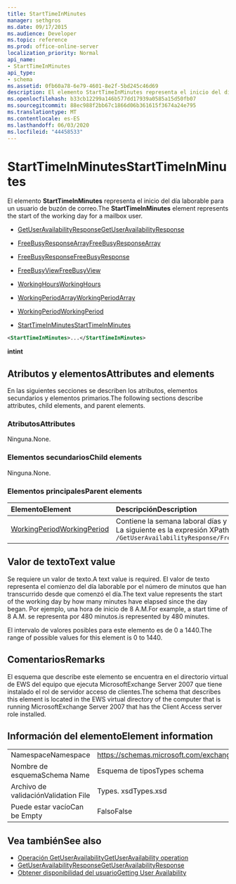 ```yaml
---
title: StartTimeInMinutes
manager: sethgros
ms.date: 09/17/2015
ms.audience: Developer
ms.topic: reference
ms.prod: office-online-server
localization_priority: Normal
api_name:
- StartTimeInMinutes
api_type:
- schema
ms.assetid: 0fb60a78-6e79-4601-8e2f-5bd245c46d69
description: El elemento StartTimeInMinutes representa el inicio del día laborable para un usuario de buzón de correo.
ms.openlocfilehash: b33cb12299a146b577dd17939a0585a15d50fb07
ms.sourcegitcommit: 88ec988f2bb67c1866d06b361615f3674a24e795
ms.translationtype: MT
ms.contentlocale: es-ES
ms.lasthandoff: 06/03/2020
ms.locfileid: "44458533"
---
```

# <a name="starttimeinminutes"></a><span data-ttu-id="9e323-103">StartTimeInMinutes</span><span class="sxs-lookup"><span data-stu-id="9e323-103">StartTimeInMinutes</span></span>

<span data-ttu-id="9e323-104">El elemento **StartTimeInMinutes** representa el inicio del día laborable para un usuario de buzón de correo.</span><span class="sxs-lookup"><span data-stu-id="9e323-104">The **StartTimeInMinutes** element represents the start of the working day for a mailbox user.</span></span> 
  
- [<span data-ttu-id="9e323-105">GetUserAvailabilityResponse</span><span class="sxs-lookup"><span data-stu-id="9e323-105">GetUserAvailabilityResponse</span></span>](getuseravailabilityresponse.md)
  
- [<span data-ttu-id="9e323-106">FreeBusyResponseArray</span><span class="sxs-lookup"><span data-stu-id="9e323-106">FreeBusyResponseArray</span></span>](freebusyresponsearray.md)
  
- [<span data-ttu-id="9e323-107">FreeBusyResponse</span><span class="sxs-lookup"><span data-stu-id="9e323-107">FreeBusyResponse</span></span>](freebusyresponse.md)
  
- [<span data-ttu-id="9e323-108">FreeBusyView</span><span class="sxs-lookup"><span data-stu-id="9e323-108">FreeBusyView</span></span>](freebusyview.md)
  
- [<span data-ttu-id="9e323-109">WorkingHours</span><span class="sxs-lookup"><span data-stu-id="9e323-109">WorkingHours</span></span>](workinghours-ex15websvcsotherref.md)
  
- [<span data-ttu-id="9e323-110">WorkingPeriodArray</span><span class="sxs-lookup"><span data-stu-id="9e323-110">WorkingPeriodArray</span></span>](workingperiodarray.md)
  
- [<span data-ttu-id="9e323-111">WorkingPeriod</span><span class="sxs-lookup"><span data-stu-id="9e323-111">WorkingPeriod</span></span>](workingperiod.md)
  
- [<span data-ttu-id="9e323-112">StartTimeInMinutes</span><span class="sxs-lookup"><span data-stu-id="9e323-112">StartTimeInMinutes</span></span>](starttimeinminutes.md)
  
```xml
<StartTimeInMinutes>...</StartTimeInMinutes>
```

<span data-ttu-id="9e323-113">**int**</span><span class="sxs-lookup"><span data-stu-id="9e323-113">**int**</span></span>

## <a name="attributes-and-elements"></a><span data-ttu-id="9e323-114">Atributos y elementos</span><span class="sxs-lookup"><span data-stu-id="9e323-114">Attributes and elements</span></span>

<span data-ttu-id="9e323-115">En las siguientes secciones se describen los atributos, elementos secundarios y elementos primarios.</span><span class="sxs-lookup"><span data-stu-id="9e323-115">The following sections describe attributes, child elements, and parent elements.</span></span>
  
### <a name="attributes"></a><span data-ttu-id="9e323-116">Atributos</span><span class="sxs-lookup"><span data-stu-id="9e323-116">Attributes</span></span>

<span data-ttu-id="9e323-117">Ninguna.</span><span class="sxs-lookup"><span data-stu-id="9e323-117">None.</span></span>
  
### <a name="child-elements"></a><span data-ttu-id="9e323-118">Elementos secundarios</span><span class="sxs-lookup"><span data-stu-id="9e323-118">Child elements</span></span>

<span data-ttu-id="9e323-119">Ninguna.</span><span class="sxs-lookup"><span data-stu-id="9e323-119">None.</span></span>
  
### <a name="parent-elements"></a><span data-ttu-id="9e323-120">Elementos principales</span><span class="sxs-lookup"><span data-stu-id="9e323-120">Parent elements</span></span>

|<span data-ttu-id="9e323-121">**Elemento**</span><span class="sxs-lookup"><span data-stu-id="9e323-121">**Element**</span></span>|<span data-ttu-id="9e323-122">**Descripción**</span><span class="sxs-lookup"><span data-stu-id="9e323-122">**Description**</span></span>|
|:-----|:-----|
|[<span data-ttu-id="9e323-123">WorkingPeriod</span><span class="sxs-lookup"><span data-stu-id="9e323-123">WorkingPeriod</span></span>](workingperiod.md) <br/> |<span data-ttu-id="9e323-124">Contiene la semana laboral días y horas del usuario del buzón de correo.</span><span class="sxs-lookup"><span data-stu-id="9e323-124">Contains the work week days and hours of the mailbox user.</span></span>  <br/> <span data-ttu-id="9e323-125">La siguiente es la expresión XPath a este elemento:</span><span class="sxs-lookup"><span data-stu-id="9e323-125">The following is the XPath expression to this element:</span></span>  <br/>  `/GetUserAvailabilityResponse/FreeBusyResponseArray/FreeBusyResponse/FreeBusyView/WorkingHours/WorkingPeriodArray/WorkingPeriod` <br/> |
   
## <a name="text-value"></a><span data-ttu-id="9e323-126">Valor de texto</span><span class="sxs-lookup"><span data-stu-id="9e323-126">Text value</span></span>

<span data-ttu-id="9e323-127">Se requiere un valor de texto.</span><span class="sxs-lookup"><span data-stu-id="9e323-127">A text value is required.</span></span> <span data-ttu-id="9e323-128">El valor de texto representa el comienzo del día laborable por el número de minutos que han transcurrido desde que comenzó el día.</span><span class="sxs-lookup"><span data-stu-id="9e323-128">The text value represents the start of the working day by how many minutes have elapsed since the day began.</span></span> <span data-ttu-id="9e323-129">Por ejemplo, una hora de inicio de 8 A.M.</span><span class="sxs-lookup"><span data-stu-id="9e323-129">For example, a start time of 8 A.M.</span></span> <span data-ttu-id="9e323-130">se representa por 480 minutos.</span><span class="sxs-lookup"><span data-stu-id="9e323-130">is represented by 480 minutes.</span></span>
  
<span data-ttu-id="9e323-131">El intervalo de valores posibles para este elemento es de 0 a 1440.</span><span class="sxs-lookup"><span data-stu-id="9e323-131">The range of possible values for this element is 0 to 1440.</span></span>
  
## <a name="remarks"></a><span data-ttu-id="9e323-132">Comentarios</span><span class="sxs-lookup"><span data-stu-id="9e323-132">Remarks</span></span>

<span data-ttu-id="9e323-133">El esquema que describe este elemento se encuentra en el directorio virtual de EWS del equipo que ejecuta MicrosoftExchange Server 2007 que tiene instalado el rol de servidor acceso de clientes.</span><span class="sxs-lookup"><span data-stu-id="9e323-133">The schema that describes this element is located in the EWS virtual directory of the computer that is running MicrosoftExchange Server 2007 that has the Client Access server role installed.</span></span>
  
## <a name="element-information"></a><span data-ttu-id="9e323-134">Información del elemento</span><span class="sxs-lookup"><span data-stu-id="9e323-134">Element information</span></span>

|||
|:-----|:-----|
|<span data-ttu-id="9e323-135">Namespace</span><span class="sxs-lookup"><span data-stu-id="9e323-135">Namespace</span></span>  <br/> |https://schemas.microsoft.com/exchange/services/2006/types  <br/> |
|<span data-ttu-id="9e323-136">Nombre de esquema</span><span class="sxs-lookup"><span data-stu-id="9e323-136">Schema Name</span></span>  <br/> |<span data-ttu-id="9e323-137">Esquema de tipos</span><span class="sxs-lookup"><span data-stu-id="9e323-137">Types schema</span></span>  <br/> |
|<span data-ttu-id="9e323-138">Archivo de validación</span><span class="sxs-lookup"><span data-stu-id="9e323-138">Validation File</span></span>  <br/> |<span data-ttu-id="9e323-139">Types. xsd</span><span class="sxs-lookup"><span data-stu-id="9e323-139">Types.xsd</span></span>  <br/> |
|<span data-ttu-id="9e323-140">Puede estar vacío</span><span class="sxs-lookup"><span data-stu-id="9e323-140">Can be Empty</span></span>  <br/> |<span data-ttu-id="9e323-141">Falso</span><span class="sxs-lookup"><span data-stu-id="9e323-141">False</span></span>  <br/> |
   
## <a name="see-also"></a><span data-ttu-id="9e323-142">Vea también</span><span class="sxs-lookup"><span data-stu-id="9e323-142">See also</span></span>

- [<span data-ttu-id="9e323-143">Operación GetUserAvailability</span><span class="sxs-lookup"><span data-stu-id="9e323-143">GetUserAvailability operation</span></span>](getuseravailability-operation.md)
- [<span data-ttu-id="9e323-144">GetUserAvailabilityResponse</span><span class="sxs-lookup"><span data-stu-id="9e323-144">GetUserAvailabilityResponse</span></span>](getuseravailabilityresponse.md)
- [<span data-ttu-id="9e323-145">Obtener disponibilidad del usuario</span><span class="sxs-lookup"><span data-stu-id="9e323-145">Getting User Availability</span></span>](https://msdn.microsoft.com/library/d4133fcb-9b0f-4e6b-aadf-a389da83516a%28Office.15%29.aspx)

